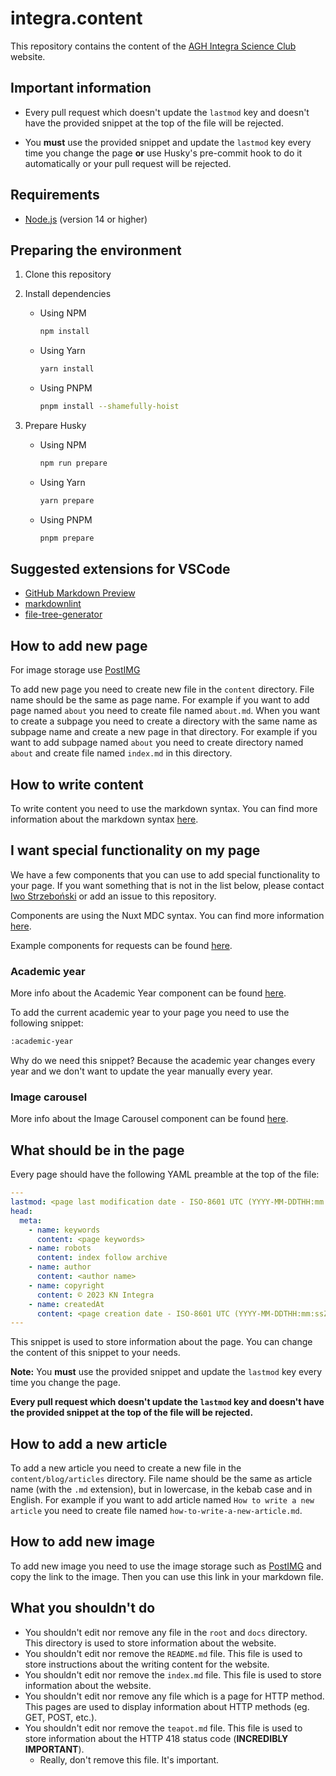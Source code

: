 <!-- DO NOT EDIT ANYTHING BELOW THIS LINE -->

# integra.content

This repository contains the content of the [AGH Integra Science Club](integra-app.vercel.app) website.

## Important information

- Every pull request which doesn't update the `lastmod` key and
  doesn't have the provided snippet at the top of the file will be rejected.

- You **must** use the provided snippet and update the `lastmod` key every time you change the page
  **or** use Husky's pre-commit hook to do it automatically or your pull request will be rejected.

## Requirements

- [Node.js](https://nodejs.org/en/) (version 14 or higher)

## Preparing the environment

1. Clone this repository
2. Install dependencies
   - Using NPM

      ```bash
      npm install
      ```

   - Using Yarn

      ```bash
      yarn install
      ```

   - Using PNPM

      ```bash
      pnpm install --shamefully-hoist
      ```

3. Prepare Husky

   - Using NPM

      ```bash
      npm run prepare
      ```

   - Using Yarn

      ```bash
      yarn prepare
      ```

   - Using PNPM

      ```bash
      pnpm prepare
      ```

## Suggested extensions for VSCode

- [GitHub Markdown Preview](https://marketplace.visualstudio.com/items?itemName=bierner.github-markdown-preview)
- [markdownlint](https://marketplace.visualstudio.com/items?itemName=DavidAnson.vscode-markdownlint)
- [file-tree-generator](https://marketplace.visualstudio.com/items?itemName=Shinotatwu-DS.file-tree-generator)

## How to add new page

For image storage use [PostIMG](https://postimg.cc/)

To add new page you need to create new file in the `content` directory. File name should be the same as page name.
For example if you want to add page named `about` you need to create file named `about.md`.
When you want to create a subpage you need to create a directory with the same name as subpage name and create
a new page in that directory. For example if you want to add subpage named `about` you need to create directory
named `about` and create file named `index.md` in this directory.

## How to write content

To write content you need to use the markdown syntax. You can find more information about the markdown syntax
[here](https://www.markdownguide.org/).

## I want special functionality on my page

We have a few components that you can use to add special functionality to your page.
If you want something that is not in the list below, please contact
[Iwo Strzeboński](https://github.com/iwo-strzebonski) or add an issue to this repository.

Components are using the Nuxt MDC syntax.
You can find more information [here](https://content.nuxtjs.org/guide/writing/mdc/).

Example components for requests can be found [here](https://flowbite.com/blocks/marketing/content/).

### Academic year

More info about the Academic Year component can be found [here](docs/components/academic-year.md).

To add the current academic year to your page you need to use the following snippet:

```markdown
:academic-year
```

Why do we need this snippet? Because the academic year changes every year and
we don't want to update the year manually every year.

### Image carousel

More info about the Image Carousel component can be found [here](docs/components/image-carousel.md).

## What should be in the page

Every page should have the following YAML preamble at the top of the file:

```yaml
---
lastmod: <page last modification date - ISO-8601 UTC (YYYY-MM-DDTHH:mm:ssZ)>
head:
  meta:
    - name: keywords
      content: <page keywords>
    - name: robots
      content: index follow archive
    - name: author
      content: <author name>
    - name: copyright
      content: © 2023 KN Integra
    - name: createdAt
      content: <page creation date - ISO-8601 UTC (YYYY-MM-DDTHH:mm:ssZ)>
---
```

This snippet is used to store information about the page. You can change the content of this snippet to your needs.

**Note:** You **must** use the provided snippet and update the `lastmod` key every time you change the page.

**Every pull request which doesn't update the `lastmod` key and
doesn't have the provided snippet at the top of the file will be rejected.**

## How to add a new article

To add a new article you need to create a new file in the `content/blog/articles` directory.
File name should be the same as article name (with the `.md` extension),
but in lowercase, in the kebab case and in English.
For example if you want to add article named `How to write a new article`
you need to create file named `how-to-write-a-new-article.md`.

## How to add new image

To add new image you need to use the image storage such as [PostIMG](https://postimg.cc/) and copy the link to the image.
Then you can use this link in your markdown file.

## What you shouldn't do

- You shouldn't edit nor remove any file in the `root` and `docs` directory.
  This directory is used to store information about the website.
- You shouldn't edit nor remove the `README.md` file.
  This file is used to store instructions about the writing content for the website.
- You shouldn't edit nor remove the `index.md` file.
  This file is used to store information about the website.
- You shouldn't edit nor remove any file which is a page for HTTP method.
  This pages are used to display information about HTTP methods (eg. GET, POST, etc.).
- You shouldn't edit nor remove the `teapot.md` file.
  This file is used to store information about the HTTP 418 status code (**INCREDIBLY IMPORTANT**).
  - Really, don't remove this file. It's important.
